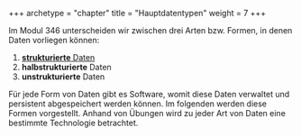 +++
archetype = "chapter"
title = "Hauptdatentypen"
weight = 7
+++

Im Modul 346 unterscheiden wir zwischen drei Arten bzw. Formen, in denen Daten
vorliegen können:

1. [**strukturierte** Daten](/hauptdatentypen/strukturierte/)
2. **halbstrukturierte** Daten
3. **unstrukturierte** Daten

Für jede Form von Daten gibt es Software, womit diese Daten verwaltet und
persistent abgespeichert werden können. Im folgenden werden diese Formen
vorgestellt. Anhand von Übungen wird zu jeder Art von Daten eine bestimmte
Technologie betrachtet.

